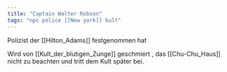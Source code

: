 ```yaml
---
title: "Captain Walter Robson"
tags: "npc police [[New york]] kult"
---
```

Polizist der [[Hilton_Adams]] festgenommen hat

Wird von [[Kult_der_blutigen_Zunge]] geschmiert , das [[Chu-Chu_Haus]] nicht zu beachten und tritt dem Kult später bei.
